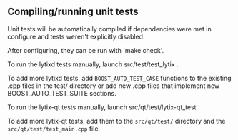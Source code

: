 Compiling/running unit tests
------------------------------------

Unit tests will be automatically compiled if dependencies were met in configure
and tests weren't explicitly disabled.

After configuring, they can be run with 'make check'.

To run the lytixd tests manually, launch src/test/test_lytix .

To add more lytixd tests, add `BOOST_AUTO_TEST_CASE` functions to the existing
.cpp files in the test/ directory or add new .cpp files that
implement new BOOST_AUTO_TEST_SUITE sections.

To run the lytix-qt tests manually, launch src/qt/test/lytix-qt_test

To add more lytix-qt tests, add them to the `src/qt/test/` directory and
the `src/qt/test/test_main.cpp` file.
